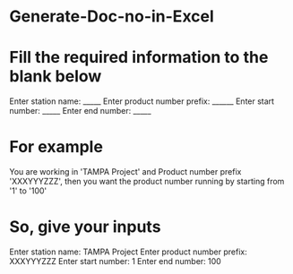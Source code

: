# Generate-Doc-no-in-Excel

# Fill the required information to the blank below
Enter station name: _____
Enter product number prefix: ______
Enter start number: _____
Enter end number: _____

# For example 
You are working in 'TAMPA Project' and Product number prefix 'XXXYYYZZZ', then you want the product number running by starting from '1' to '100'

# So, give your inputs
Enter station name: TAMPA Project
Enter product number prefix: XXXYYYZZZ
Enter start number: 1
Enter end number: 100